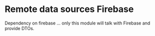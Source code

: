 # Remote data sources Firebase

Dependency on firebase ... only this module will talk with Firebase and provide DTOs.